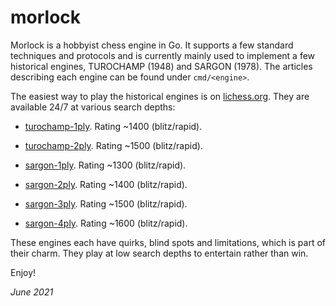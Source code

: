 # morlock

Morlock is a hobbyist chess engine in Go. It supports a few standard techniques and protocols and
is currently mainly used to implement a few historical engines, TUROCHAMP (1948) and SARGON (1978).
The articles describing each engine can be found under `cmd/<engine>`. 

The easiest way to play the historical engines is on [lichess.org](lichess.org). They are available
24/7 at various search depths:

*  [turochamp-1ply](https://lichess.org/@/turochamp-1ply). Rating ~1400 (blitz/rapid).
*  [turochamp-2ply](https://lichess.org/@/turochamp-2ply). Rating ~1500 (blitz/rapid).


*  [sargon-1ply](https://lichess.org/@/sargon-1ply). Rating ~1300 (blitz/rapid).
*  [sargon-2ply](https://lichess.org/@/sargon-2ply). Rating ~1400 (blitz/rapid).
*  [sargon-3ply](https://lichess.org/@/sargon-3ply). Rating ~1500 (blitz/rapid).
*  [sargon-4ply](https://lichess.org/@/sargon-4ply). Rating ~1600 (blitz/rapid).

These engines each have quirks, blind spots and limitations, which is part of their charm. They play
at low search depths to entertain rather than win.

Enjoy!

_June 2021_

